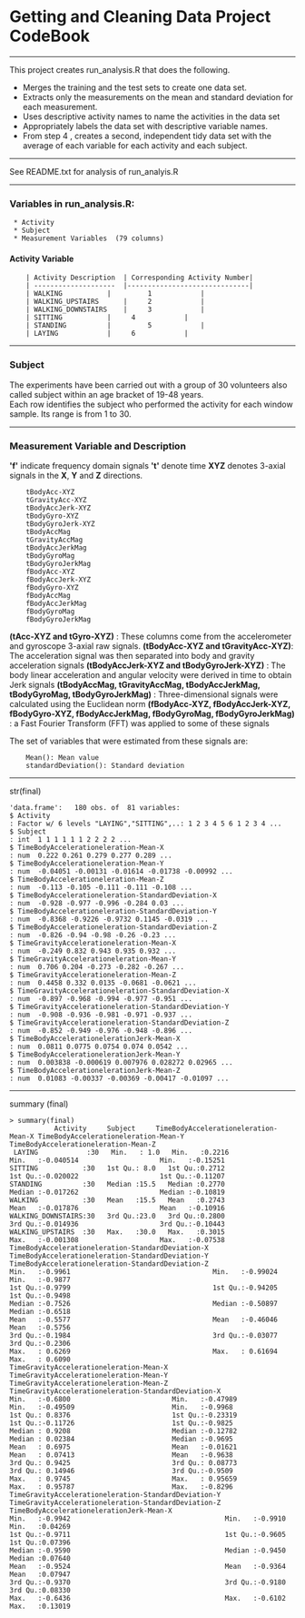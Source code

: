 # Getting and Cleaning Data Project CodeBook
------------------------------------------------------------------------------

This project creates run_analysis.R that does the following.

 * Merges the training and the test sets to create one data set.
 * Extracts only the measurements on the mean and standard deviation for each measurement.
 * Uses descriptive activity names to name the activities in the data set
 * Appropriately labels the data set with descriptive variable names.
 * From step 4 , creates a second, independent tidy data set with the average of each variable for each activity and each subject.

------------------------------------------------------------------------------------------------------------------------------------------------------

See README.txt for analysis of run_analyis.R

------------------------------------------------------------------------------------------------------------------------------------------------------

### Variables in run_analysis.R:

	 * Activity  
	 * Subject
	 * Measurement Variables  (79 columns)


#### Activity Variable 

		| Activity Description	| Corresponding Activity Number|
		| -------------------- 	|------------------------------|
		| WALKING        	|         1		       |
		| WALKING_UPSTAIRS      |  	  2		       |
		| WALKING_DOWNSTAIRS   	|  	  3		       |		
		| SITTING        	|  	  4		       |		
		| STANDING         	|   	  5		       |		
		| LAYING        	|  	  6		       |			

      
-----------------------------------------------------------------------------------------------------------------------------------------------------------
### Subject

The experiments have been carried out with a group of 30 volunteers also called subject within an age bracket of 19-48 years.<br>
Each row identifies the subject who performed the activity for each window sample. Its range is from 1 to 30. 
	
----------------------------------------------------------------------------------------------------------------------------------------------------------------
### Measurement Variable and Description

	
**'f'** indicate frequency domain signals 
**'t'** denote time
**XYZ** denotes 3-axial signals in the **X**, **Y** and **Z** directions.

		tBodyAcc-XYZ
		tGravityAcc-XYZ
		tBodyAccJerk-XYZ
		tBodyGyro-XYZ
		tBodyGyroJerk-XYZ
		tBodyAccMag
		tGravityAccMag
		tBodyAccJerkMag
		tBodyGyroMag
		tBodyGyroJerkMag
		fBodyAcc-XYZ
		fBodyAccJerk-XYZ
		fBodyGyro-XYZ
		fBodyAccMag
		fBodyAccJerkMag
		fBodyGyroMag
		fBodyGyroJerkMag


**(tAcc-XYZ and tGyro-XYZ)** : These columns come from the accelerometer and gyroscope 3-axial raw signals. 
**(tBodyAcc-XYZ and tGravityAcc-XYZ)**: The acceleration signal was then separated into body and gravity acceleration signals 
**(tBodyAccJerk-XYZ and tBodyGyroJerk-XYZ)** : The body linear acceleration and angular velocity were derived in time to obtain Jerk signals
**(tBodyAccMag, tGravityAccMag, tBodyAccJerkMag, tBodyGyroMag, tBodyGyroJerkMag)** : Three-dimensional signals were calculated using the Euclidean norm	
**(fBodyAcc-XYZ, fBodyAccJerk-XYZ, fBodyGyro-XYZ, fBodyAccJerkMag, fBodyGyroMag, fBodyGyroJerkMag)** : a Fast Fourier Transform (FFT) was applied to some of these signals
	


The set of variables that were estimated from these signals are: 

		Mean(): Mean value
		standardDeviation(): Standard deviation


------------------------------------------------------------------------------------------------------------------------------------------------------
str(final)


	'data.frame':	180 obs. of  81 variables:
 	$ Activity                                                               : Factor w/ 6 levels "LAYING","SITTING",..: 1 2 3 4 5 6 1 2 3 4 ...
 	$ Subject                                                                : int  1 1 1 1 1 1 2 2 2 2 ...
 	$ TimeBodyAccelerationeleration-Mean-X                                   : num  0.222 0.261 0.279 0.277 0.289 ...
 	$ TimeBodyAccelerationeleration-Mean-Y                                   : num  -0.04051 -0.00131 -0.01614 -0.01738 -0.00992 ...
 	$ TimeBodyAccelerationeleration-Mean-Z                                   : num  -0.113 -0.105 -0.111 -0.111 -0.108 ...
 	$ TimeBodyAccelerationeleration-StandardDeviation-X                      : num  -0.928 -0.977 -0.996 -0.284 0.03 ...
 	$ TimeBodyAccelerationeleration-StandardDeviation-Y                      : num  -0.8368 -0.9226 -0.9732 0.1145 -0.0319 ...
 	$ TimeBodyAccelerationeleration-StandardDeviation-Z                      : num  -0.826 -0.94 -0.98 -0.26 -0.23 ...
 	$ TimeGravityAccelerationeleration-Mean-X                                : num  -0.249 0.832 0.943 0.935 0.932 ...
 	$ TimeGravityAccelerationeleration-Mean-Y                                : num  0.706 0.204 -0.273 -0.282 -0.267 ...
 	$ TimeGravityAccelerationeleration-Mean-Z                                : num  0.4458 0.332 0.0135 -0.0681 -0.0621 ...
 	$ TimeGravityAccelerationeleration-StandardDeviation-X                   : num  -0.897 -0.968 -0.994 -0.977 -0.951 ...
 	$ TimeGravityAccelerationeleration-StandardDeviation-Y                   : num  -0.908 -0.936 -0.981 -0.971 -0.937 ...
 	$ TimeGravityAccelerationeleration-StandardDeviation-Z                   : num  -0.852 -0.949 -0.976 -0.948 -0.896 ...
 	$ TimeBodyAccelerationelerationJerk-Mean-X                               : num  0.0811 0.0775 0.0754 0.074 0.0542 ...
 	$ TimeBodyAccelerationelerationJerk-Mean-Y                               : num  0.003838 -0.000619 0.007976 0.028272 0.02965 ...
 	$ TimeBodyAccelerationelerationJerk-Mean-Z                               : num  0.01083 -0.00337 -0.00369 -0.00417 -0.01097 ...


------------------------------------------------------------------------------------------------------------------------------------------------------
summary (final)


	> summary(final)
               Activity     Subject     TimeBodyAccelerationeleration-Mean-X TimeBodyAccelerationeleration-Mean-Y TimeBodyAccelerationeleration-Mean-Z
	 LAYING            :30   Min.   : 1.0   Min.   :0.2216                       Min.   :-0.040514                    Min.   :-0.15251                    
 	SITTING           :30   1st Qu.: 8.0   1st Qu.:0.2712                       1st Qu.:-0.020022                    1st Qu.:-0.11207                    
 	STANDING          :30   Median :15.5   Median :0.2770                       Median :-0.017262                    Median :-0.10819                    
 	WALKING           :30   Mean   :15.5   Mean   :0.2743                       Mean   :-0.017876                    Mean   :-0.10916                    
 	WALKING_DOWNSTAIRS:30   3rd Qu.:23.0   3rd Qu.:0.2800                       3rd Qu.:-0.014936                    3rd Qu.:-0.10443                    
 	WALKING_UPSTAIRS  :30   Max.   :30.0   Max.   :0.3015                       Max.   :-0.001308                    Max.   :-0.07538                    
 	TimeBodyAccelerationeleration-StandardDeviation-X TimeBodyAccelerationeleration-StandardDeviation-Y TimeBodyAccelerationeleration-StandardDeviation-Z
 	Min.   :-0.9961                                   Min.   :-0.99024                                  Min.   :-0.9877                                  
 	1st Qu.:-0.9799                                   1st Qu.:-0.94205                                  1st Qu.:-0.9498                                  
 	Median :-0.7526                                   Median :-0.50897                                  Median :-0.6518                                  
 	Mean   :-0.5577                                   Mean   :-0.46046                                  Mean   :-0.5756                                  
 	3rd Qu.:-0.1984                                   3rd Qu.:-0.03077                                  3rd Qu.:-0.2306                                  
 	Max.   : 0.6269                                   Max.   : 0.61694                                  Max.   : 0.6090                                  
 	TimeGravityAccelerationeleration-Mean-X TimeGravityAccelerationeleration-Mean-Y TimeGravityAccelerationeleration-Mean-Z TimeGravityAccelerationeleration-StandardDeviation-X
 	Min.   :-0.6800                         Min.   :-0.47989                        Min.   :-0.49509                        Min.   :-0.9968                                     
 	1st Qu.: 0.8376                         1st Qu.:-0.23319                        1st Qu.:-0.11726                        1st Qu.:-0.9825                                     
 	Median : 0.9208                         Median :-0.12782                        Median : 0.02384                        Median :-0.9695                                     
 	Mean   : 0.6975                         Mean   :-0.01621                        Mean   : 0.07413                        Mean   :-0.9638                                     
 	3rd Qu.: 0.9425                         3rd Qu.: 0.08773                        3rd Qu.: 0.14946                        3rd Qu.:-0.9509                                     
 	Max.   : 0.9745                         Max.   : 0.95659                        Max.   : 0.95787                        Max.   :-0.8296                                     
 	TimeGravityAccelerationeleration-StandardDeviation-Y TimeGravityAccelerationeleration-StandardDeviation-Z TimeBodyAccelerationelerationJerk-Mean-X
 	Min.   :-0.9942                                      Min.   :-0.9910                                      Min.   :0.04269                         
 	1st Qu.:-0.9711                                      1st Qu.:-0.9605                                      1st Qu.:0.07396                         
 	Median :-0.9590                                      Median :-0.9450                                      Median :0.07640                         
 	Mean   :-0.9524                                      Mean   :-0.9364                                      Mean   :0.07947                         
 	3rd Qu.:-0.9370                                      3rd Qu.:-0.9180                                      3rd Qu.:0.08330                         
 	Max.   :-0.6436                                      Max.   :-0.6102                                      Max.   :0.13019                       


